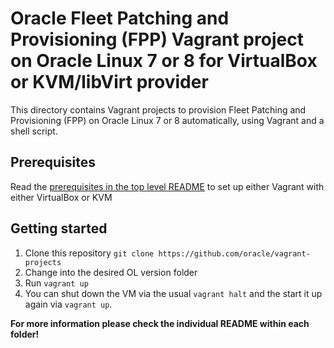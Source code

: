 # Oracle Fleet Patching and Provisioning (FPP) Vagrant project on Oracle Linux 7 or 8 for VirtualBox or KVM/libVirt provider

This directory contains Vagrant projects to provision Fleet Patching and Provisioning (FPP) on Oracle Linux 7 or 8 automatically, using Vagrant and a shell script.

## Prerequisites

Read the [prerequisites in the top level README](../README.md#prerequisites) to set up either Vagrant with either VirtualBox or KVM

## Getting started

1. Clone this repository `git clone https://github.com/oracle/vagrant-projects`
2. Change into the desired OL version folder
3. Run `vagrant up`
4. You can shut down the VM via the usual `vagrant halt` and the start it up again via `vagrant up`.

**For more information please check the individual README within each folder!**
